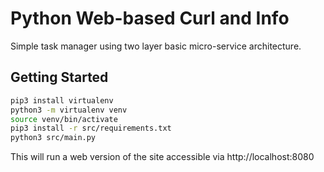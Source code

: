 # Python Web-based Curl and Info

Simple task manager using two layer basic micro-service architecture.

## Getting Started


```bash
pip3 install virtualenv
python3 -m virtualenv venv
source venv/bin/activate
pip3 install -r src/requirements.txt
python3 src/main.py
```
This will run a web version of the site accessible via http://localhost:8080


